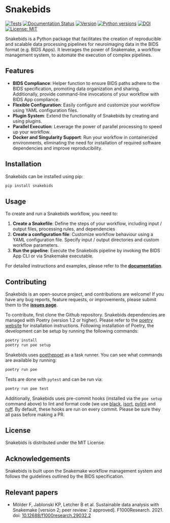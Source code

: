 
# Snakebids
[![Tests](https://github.com/akhanf/snakebids/actions/workflows/test.yml/badge.svg?branch=main)](https://github.com/akhanf/snakebids/actions/workflows/test.yml?query=branch%3Amain)
[![Documentation Status](https://readthedocs.org/projects/snakebids/badge/?version=stable)](https://snakebids.readthedocs.io/en/stable/?badge=stable)
[![Version](https://img.shields.io/github/v/tag/akhanf/snakebids?label=version)](https://pypi.org/project/snakebids/)
[![Python versions](https://img.shields.io/pypi/pyversions/snakebids)](https://pypi.org/project/snakebids/)
[![DOI](https://zenodo.org/badge/309495236.svg)](https://zenodo.org/badge/latestdoi/309495236)
 [![License: MIT](https://img.shields.io/badge/License-MIT-yellow.svg)](https://opensource.org/licenses/MIT)

Snakebids is a Python package that facilitates the creation of reproducible and scalable data processing pipelines for neuroimaging data in the BIDS format (e.g. BIDS Apps). It leverages the power of Snakemake, a workflow management system, to automate the execution of complex pipelines.

## Features
* **BIDS Compliance**: Helper function to ensure BIDS paths adhere to the BIDS specification, promoting data organization and sharing. Additionally, provide command-line invocations of your workflow with BIDS App compliance.
* **Flexible Configuration**: Easily configure and customize your workflow using YAML configuration files.
* **Plugin System**: Extend the functionality of Snakebids by creating and using plugins.
* **Parallel Execution**: Leverage the power of parallel processing to speed up your workflow.
* **Docker and Singularity Support**: Run your workflow in containerized environments, eliminating the need for installation of required software dependencies and improve reproducibility.

## Installation
Snakebids can be installed using pip:

```bash 
pip install snakebids
```

## Usage
To create and run a Snakebids workflow, you need to:

1. **Create a Snakefile**: Define the steps of your workflow, including input / output files, processing rules, and dependencies
1. **Create a configuration file**: Customize workflow behaviour using a YAML configuration file. Specify input / output directories and custom workflow parameters.
1. **Run the pipeline**: Execute the Snakebids pipeline by invoking the BIDS App CLI or via Snakemake executable.

For detailed instructions and examples, please refer to the [**documentation**](https://snakebids.readthedocs.io/en/stable/index.html).

## Contributing
Snakebids is an open-source project, and contributions are welcome! If you have any bug reports, feature requests, or improvements, please submit them to the [**issues page**](https://github.com/akhanf/snakebids).

To contribute, first clone the Github repository. Snakebids dependencies are managed with Poetry (version 1.2 or higher). Please refer to the [poetry website](https://python-poetry.org/docs/master/#installation) for installation instructions. Following installation of Poetry, the development can be setup by running the following commands:

```bash
poetry install
poetry run poe setup
```

Snakebids uses [poethepoet](https://github.com/nat-n/poethepoet) as a task runner. You can see what commands are available by running:

```bash
poetry run poe
```

Tests are done with `pytest` and can be run via:

```bash
poetry run poe test
```

Additionally, Snakebids uses pre-commit hooks (installed via the `poe setup` command above) to lint and format code (we use [black](https://github.com/psf/black), [isort](https://github.com/PyCQA/isort), [pylint](https://pylint.org/) and [ruff](https://beta.ruff.rs/docs/). By default, these hooks are run on every commit. Please be sure they all pass before making a PR.

## License
Snakebids is distributed under the MIT License.

## Acknowledgements
Snakebids is built upon the Snakemake workflow management system and follows the guidelines outlined by the BIDS specification.

## Relevant papers
* Mölder F, Jablonski KP, Letcher B et al. Sustainable data analysis with Snakemake [version 2; peer review: 2 approved]. F1000Research. 2021. doi: [10.12688/f1000research.29032.2](https://doi.org/10.12688/f1000research.29032.2)